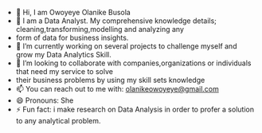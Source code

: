 - 👋 Hi, I am Owoyeye Olanike Busola
- 👀 I am a Data Analyst. My comprehensive knowledge details; cleaning,transforming,modelling and analyzing any
- form of data for business insights.
- 🌱 I’m currently working on several projects to challenge myself and grow my Data Analytics Skill.
- 💞️ I’m looking to collaborate with companies,organizations or individuals that need my service to solve
-    their business problems by using my skill sets knowledge
- 📫 You can reach out to me with: olanikeowoyeye@gmail.com
- 😄 Pronouns: She
- ⚡ Fun fact: i make research on Data Analysis in order to profer a solution to any analytical problem.

<!---
olanikeowo/olanikeowo is a ✨ special ✨ repository because its `README.md` (this file) appears on your GitHub profile.
You can click the Preview link to take a look at your changes.
--->
